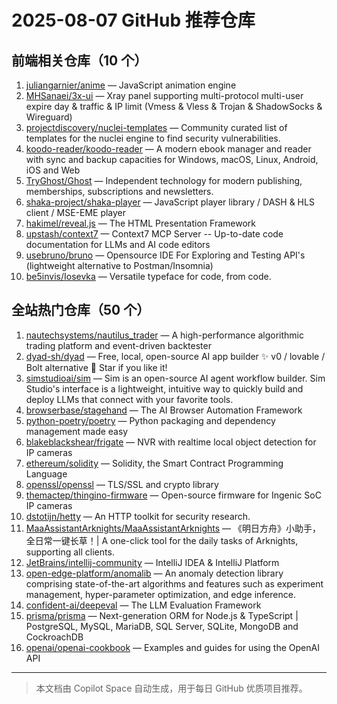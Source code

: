 # 2025-08-07 GitHub 推荐仓库

## 前端相关仓库（10 个）

1. [juliangarnier/anime](https://github.com/juliangarnier/anime) — JavaScript animation engine
2. [MHSanaei/3x-ui](https://github.com/MHSanaei/3x-ui) — Xray panel supporting multi-protocol multi-user expire day & traffic & IP limit (Vmess & Vless & Trojan & ShadowSocks & Wireguard)
3. [projectdiscovery/nuclei-templates](https://github.com/projectdiscovery/nuclei-templates) — Community curated list of templates for the nuclei engine to find security vulnerabilities.
4. [koodo-reader/koodo-reader](https://github.com/koodo-reader/koodo-reader) — A modern ebook manager and reader with sync and backup capacities for Windows, macOS, Linux, Android, iOS and Web
5. [TryGhost/Ghost](https://github.com/TryGhost/Ghost) — Independent technology for modern publishing, memberships, subscriptions and newsletters.
6. [shaka-project/shaka-player](https://github.com/shaka-project/shaka-player) — JavaScript player library / DASH & HLS client / MSE-EME player
7. [hakimel/reveal.js](https://github.com/hakimel/reveal.js) — The HTML Presentation Framework
8. [upstash/context7](https://github.com/upstash/context7) — Context7 MCP Server -- Up-to-date code documentation for LLMs and AI code editors
9. [usebruno/bruno](https://github.com/usebruno/bruno) — Opensource IDE For Exploring and Testing API's (lightweight alternative to Postman/Insomnia)
10. [be5invis/Iosevka](https://github.com/be5invis/Iosevka) — Versatile typeface for code, from code.

## 全站热门仓库（50 个）

1. [nautechsystems/nautilus_trader](https://github.com/nautechsystems/nautilus_trader) — A high-performance algorithmic trading platform and event-driven backtester
2. [dyad-sh/dyad](https://github.com/dyad-sh/dyad) — Free, local, open-source AI app builder ✨ v0 / lovable / Bolt alternative 🌟 Star if you like it!
3. [simstudioai/sim](https://github.com/simstudioai/sim) — Sim is an open-source AI agent workflow builder. Sim Studio's interface is a lightweight, intuitive way to quickly build and deploy LLMs that connect with your favorite tools.
4. [browserbase/stagehand](https://github.com/browserbase/stagehand) — The AI Browser Automation Framework
5. [python-poetry/poetry](https://github.com/python-poetry/poetry) — Python packaging and dependency management made easy
6. [blakeblackshear/frigate](https://github.com/blakeblackshear/frigate) — NVR with realtime local object detection for IP cameras
7. [ethereum/solidity](https://github.com/ethereum/solidity) — Solidity, the Smart Contract Programming Language
8. [openssl/openssl](https://github.com/openssl/openssl) — TLS/SSL and crypto library
9. [themactep/thingino-firmware](https://github.com/themactep/thingino-firmware) — Open-source firmware for Ingenic SoC IP cameras
10. [dstotijn/hetty](https://github.com/dstotijn/hetty) — An HTTP toolkit for security research.
11. [MaaAssistantArknights/MaaAssistantArknights](https://github.com/MaaAssistantArknights/MaaAssistantArknights) — 《明日方舟》小助手，全日常一键长草！| A one-click tool for the daily tasks of Arknights, supporting all clients.
12. [JetBrains/intellij-community](https://github.com/JetBrains/intellij-community) — IntelliJ IDEA & IntelliJ Platform
13. [open-edge-platform/anomalib](https://github.com/open-edge-platform/anomalib) — An anomaly detection library comprising state-of-the-art algorithms and features such as experiment management, hyper-parameter optimization, and edge inference.
14. [confident-ai/deepeval](https://github.com/confident-ai/deepeval) — The LLM Evaluation Framework
15. [prisma/prisma](https://github.com/prisma/prisma) — Next-generation ORM for Node.js & TypeScript | PostgreSQL, MySQL, MariaDB, SQL Server, SQLite, MongoDB and CockroachDB
16. [openai/openai-cookbook](https://github.com/openai/openai-cookbook) — Examples and guides for using the OpenAI API

---

> 本文档由 Copilot Space 自动生成，用于每日 GitHub 优质项目推荐。
